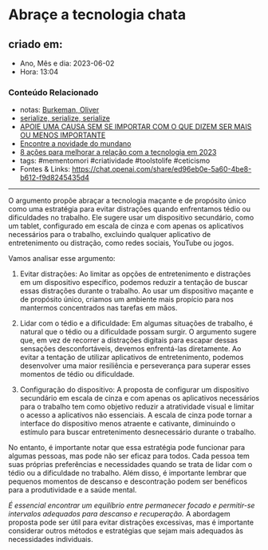 # Abraçe a tecnologia chata

## criado em: 
-  Ano, Mês e dia: 2023-06-02
- Hora: 13:04

### Conteúdo Relacionado
- notas: [Burkeman, Oliver](Burkeman,%20Oliver)
- [serialize, serialize, serialize](serialize,%20serialize,%20serialize.md)
- [APOIE UMA CAUSA SEM SE IMPORTAR COM O QUE DIZEM SER MAIS OU MENOS IMPORTANTE](APOIE%20UMA%20CAUSA%20SEM%20SE%20IMPORTAR%20COM%20O%20QUE%20DIZEM%20SER%20MAIS%20OU%20MENOS%20IMPORTANTE.md)
- [Encontre a novidade do mundano](Encontre%20a%20novidade%20do%20mundano.md)
- [8 ações para melhorar a relação com a tecnologia em 2023](8%20ações%20para%20melhorar%20a%20relação%20com%20a%20tecnologia%20em%202023)
- tags: #mementomori #criatividade #toolstolife #ceticismo 
- Fontes & Links: https://chat.openai.com/share/ed96eb0e-5a60-4be8-b612-f9d8245435d4
---

O argumento propõe abraçar a tecnologia maçante e de propósito único como uma estratégia para evitar distrações quando enfrentamos tédio ou dificuldades no trabalho. Ele sugere usar um dispositivo secundário, como um tablet, configurado em escala de cinza e com apenas os aplicativos necessários para o trabalho, excluindo qualquer aplicativo de entretenimento ou distração, como redes sociais, YouTube ou jogos.

Vamos analisar esse argumento:

1. Evitar distrações:
Ao limitar as opções de entretenimento e distrações em um dispositivo específico, podemos reduzir a tentação de buscar essas distrações durante o trabalho. Ao usar um dispositivo maçante e de propósito único, criamos um ambiente mais propício para nos mantermos concentrados nas tarefas em mãos.

2. Lidar com o tédio e a dificuldade:
Em algumas situações de trabalho, é natural que o tédio ou a dificuldade possam surgir. O argumento sugere que, em vez de recorrer a distrações digitais para escapar dessas sensações desconfortáveis, devemos enfrentá-las diretamente. Ao evitar a tentação de utilizar aplicativos de entretenimento, podemos desenvolver uma maior resiliência e perseverança para superar esses momentos de tédio ou dificuldade.

3. Configuração do dispositivo:
A proposta de configurar um dispositivo secundário em escala de cinza e com apenas os aplicativos necessários para o trabalho tem como objetivo reduzir a atratividade visual e limitar o acesso a aplicativos não essenciais. A escala de cinza pode tornar a interface do dispositivo menos atraente e cativante, diminuindo o estímulo para buscar entretenimento desnecessário durante o trabalho.

No entanto, é importante notar que essa estratégia pode funcionar para algumas pessoas, mas pode não ser eficaz para todos. Cada pessoa tem suas próprias preferências e necessidades quando se trata de lidar com o tédio ou a dificuldade no trabalho. Além disso, é importante lembrar que pequenos momentos de descanso e descontração podem ser benéficos para a produtividade e a saúde mental.

*É essencial encontrar um equilíbrio entre permanecer focado e permitir-se intervalos adequados para descanso e recuperação.* A abordagem proposta pode ser útil para evitar distrações excessivas, mas é importante considerar outros métodos e estratégias que sejam mais adequados às necessidades individuais.
